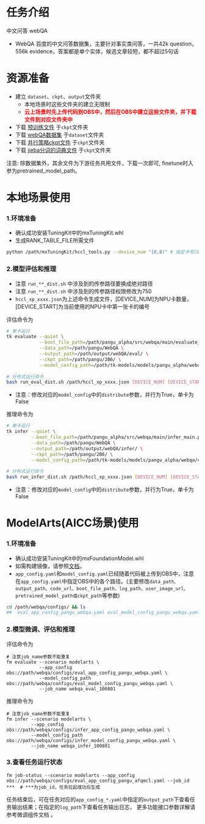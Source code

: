 # 任务介绍
中文问答 webQA
- WebQA 百度的中文问答数据集，主要针对事实类问答，一共42k question，556k evidence，答案都是单个实体，候选文章较短，都不超过5句话
# 资源准备
- 建立 `dataset`、`ckpt`、`output`文件夹
    - 本地场景时这些文件夹的建立无限制
    - **<font color=#FF000 >云上场景时先上传代码到OBS中，然后在OBS中建立这些文件夹，并下载文件到对应文件夹中</font>**
- 下载 [预训练文件](https://openi.pcl.ac.cn/PCL-Platform.Intelligence/PanGu-Alpha#user-content-%E6%A8%A1%E5%9E%8B%E4%B8%8B%E8%BD%BD) 于`ckpt`文件夹
- 下载 [webQA数据集](https://kexue.fm/archives/4338) 于`dataset`文件夹
- 下载 [并行策略ckpt文件](https://openi.pcl.ac.cn/PCL-Platform.Intelligence/PanGu-Alpha/src/branch/master/strategy_load_ckpt/pangu_alpha_2.6B_ckpt_strategy.ckpt) 于`ckpt`文件夹
- 下载 [jieba分词的词典文件](https://openi.pcl.ac.cn/PCL-Platform.Intelligence/PanGu-Alpha-GPU/src/branch/master/inference_mindspore_gpu/tokenizer) 于`ckpt`文件夹

注意: 除数据集外，其余文件为下游任务共用文件，下载一次即可, finetune时入参为pretrained_model_path。

# 本地场景使用
### 1.环境准备
- 确认成功安装TuningKit中的mxTuningKit.whl
- 生成RANK_TABLE_FILE所需文件
```bash
python /path/mxTuningKit/hccl_tools.py --device_num "[0,8)" # 指定卡号[0,4)、[4,8)、[0,8)皆可
```

### 2.模型评估和推理
- 注意 `run_**_dist.sh` 中涉及到的传参路径要换成绝对路径
- 注意 `run_**_dist.sh` 中涉及到的传参路径权限修改为750
- `hccl_xp_xxxx.json`为上述命令生成文件，[DEVICE_NUM]为NPU卡数量，[DEVICE_START]为当前使用的NPU卡中第一张卡的编号

评估命令为
```bash
# 单卡运行
tk evaluate --quiet \
            --boot_file_path=/path/pangu_alpha/src/webqa/main/evaluate_main.py \
            --data_path=/path/pangu/WebQA \
            --output_path=/path/output/webQA/eval/ \
            --ckpt_path=/path/pangu/2B6/ \
            --model_config_path=/path/tk-models/models/pangu_alpha/webqa/configs/eval_model_config_pangu_webqa.yaml
	    
# 分布式运行命令
bash run_eval_dist.sh /path/hccl_xp_xxxx.json [DEVICE_NUM] [DEVICE_START]
```
- 注意：修改对应的`model_config`中的`distribute`参数，并行为True，单卡为False

推理命令为
```bash
# 单卡运行
tk infer --quiet \
         --boot_file_path=/path/pangu_alpha/src/webqa/main/infer_main.py \
         --data_path=/path/pangu/WebQA \
         --output_path=/path/output/webQA/infer/ \
         --ckpt_path=/path/pangu/2B6/ \
         --model_config_path=/path/tk-models/models/pangu_alpha/webqa/configs/infer_model_config_pangu_webqa.yaml
	 
# 分布式运行命令
bash run_infer_dist.sh /path/hccl_xp_xxxx.json [DEVICE_NUM] [DEVICE_START]
```
- 注意：修改对应的`model_config`中的`distribute`参数，并行为True，单卡为False

# ModelArts(AICC场景)使用
### 1.环境准备
- 确认成功安装TuningKit中的mxFoundationModel.whl
- 如需构建镜像，请参照[文档](https://gitee.com/foundation-models/tk-models/tree/master/tools/docker/modelarts)。
- `app_config.yaml`和`model_config.yaml`已经随着代码被上传到OBS中，注意在`app_config.yaml`中指定OBS中的各个路径。(主要修改`data_path、output_path、code_url、boot_file_path、log_path、user_image_url、pretrained_model_path或ckpt_path`等参数)

```bash
cd /path/webqa/configs/ && ls
##  eval_app_config_pangu_webqa.yaml eval_model_config_pangu_webqa.yaml...
```

### 2.模型微调、评估和推理
评估命令为
```shell
# 注意job_name参数不能重复
fm evaluate --scenario modelarts \
            --app_config obs://path/webqa/configs/eval_app_config_pangu_webqa.yaml \
            --model_config_path obs://path/webqa/configs/eval_model_config_pangu_webqa.yaml \
            --job_name webqa_eval_100801
```

推理命令为
```shell
# 注意job_name参数不能重复
fm infer --scenario modelarts \
         --app_config obs://path/webqa/configs/infer_app_config_pangu_webqa.yaml \
         --model_config_path obs://path/webqa/configs/infer_model_config_pangu_webqa.yaml \
         --job_name webqa_infer_100801
```

### 3.查看任务运行状态
```shell
fm job-status --scenario modelarts --app_config obs://path/webqa/configs/eval_app_config_pangu_afqmcl.yaml --job_id ***  # ***为job_id，任务拉起成功后生成
```

任务结束后，可在任务对应的`app_config_*.yaml`中指定的`output_path`下查看任务输出结果；在指定的`log_path`下查看任务输出日志， 更多功能接口参数详解请参考微调组件文档 。
